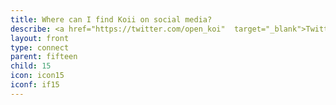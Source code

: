 ```yaml
---
title: Where can I find Koii on social media?
describe: <a href="https://twitter.com/open_koi"  target="_blank">Twitter</a><br><a href="https://t.me/joinchat/OEHs_8T9-8ZhZmU5"  target="_blank">Telegram</a><br><a href="https://discord.com/invite/SDwgnjxNEn"  target="_blank">Discord</a><br><a href="https://www.youtube.com/watch?v=g0sT-0NqWUY"  target="_blank">Youtube</a><br><a href="https://www.linkedin.com/company/open-koi/"  target="_blank">Linkedin</a><br><a href="https://github.com/koii-network/"  target="_blank">Github</a>
layout: front
type: connect
parent: fifteen
child: 15
icon: icon15
iconf: if15
---
```

